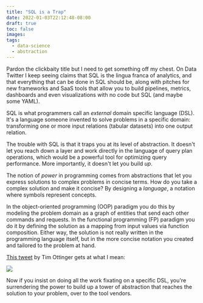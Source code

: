 ```yaml
---
title: "SQL is a Trap"
date: 2022-01-03T22:12:48-08:00
draft: true
toc: false
images:
tags: 
  - data-science
  - abstraction
---
```


Pardon the clickbaity title but I need to get something off my chest. On Data
Twitter I keep seeing claims that SQL is the lingua franca of analytics, and
that everything that can be done in SQL should be, along with pitches for new
frameworks and SaaS tools that allow you to build pipelines, metrics, dashboards
and even visualizations with no code but SQL (and maybe some YAML).

SQL is what programmers call an _external_ domain specific language (DSL). It's
a language someone invented to solve problems in a specific domain: transforming
one or more input relations (tabular datasets) into one output relation.

The trouble with SQL is that it traps you at its level of abstraction. It
doesn't let you reach down a layer and work directly in the language of query
plan operations, which would be a powerful tool for optimizing query
performance. More importantly, it doesn't let you build _up_. 

The notion of _power_ in programming comes from abstractions that let you
express solutions to complex problems in concise terms. How do you take a
complex solution and make it concise? By designing a _language_, a notation
where symbols represent concepts.

In the object-oriented programming (OOP) paradigm you do this by modeling the
problem domain as a graph of entities that send each other commands and
requests. In the functional programming (FP) paradigm you do it by defining the
solution as a mapping from input values via function composition. Either way,
the solution is not really written in the programming language itself, but in
the more concise notation you created and tailored to the problem at hand.

[This tweet](https://twitter.com/tottinge/status/1476013421518888970?s=20) by
Tim Ottinger gets at what I mean:

![](/edsl-tweet.png)

Now if you insist on doing all the work fixating on a specific DSL, you're
surrendering the power to build up a tower of abstraction that reaches the
solution to your problem, over to the tool vendors.